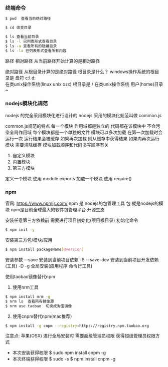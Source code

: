 ### 终端命令
```bash
$ pwd  查看当前绝对路径

$ cd 改变目录

$ ls 查看当前目录
$ ls -l 已列表形式查看目录
$ ls -a 查看所有的隐藏目录
$ ls -la 已列表形式查看所有内容
```

路径
相对路径
从当前路径开始计算的是相对路径

绝对路径
从根目录计算的是绝对路径
根目录是什么？
windows操作系统的根目录是 盘符 c:\ d:\
在类unix操作系统(linux unix osx) 根目录是  /
在类unix操作系统 用户(home)目录  ~


### nodejs模块化规范
nodejs 的完全采用模块化进行设计的
nodejs 采用的模块化规范叫做 common.js 

common.js规范的特点
每一个模块 作用域都是独立的 代码都在该模块中 不会污染全局作用域
每个模块都是一个单独的文件
模块可以多次加载 在第一次加载时会运行一次
运行结果会被缓存 如果再次加载 则从缓存中获得结果
如果向再次运行模块 需要清除缓存
模块加载顺序和代码书写顺序有关

1. 自定义模块
2. 内置模块
3. 第三方模块

定义一个模块 使用
module.exports
加载一个模块 使用
require()

### npm
官网: https://www.npmjs.com/
npm 是 nodejs的包管理工具
包 就是nodejs的模块
npm是目前全球最大的软件包管理平台 开源生态

安装任意第三方依赖前 需要进行项目初始化(项目根目录)
初始化命令
```bash
$ npm init -y
```

安装第三方包/模块/应用
```bash
$ npm install packageName[@version]
```
安装参数
--save  安装到当前项目依赖  -S
--save-dev  安装到当前项目开发依赖(工具)  -D
-g      全局安装(应用程序 命令行工具)


使用taobao镜像替代npm
1. 使用nrm工具
```bash
$ npm install nrm -g
$ nrm ls  查看所有镜像源
$ nrm use taobao  切换成淘宝镜像
```

2. 使用cnpm替代npm(mac推荐)
```bash
$ npm install -g cnpm --registry=https://registry.npm.taobao.org
```
注意点:
苹果(OSX) 进行全局安装时 需要超级管理员权限
获得超级管理员权限方式
- 本次安装获得权限
$ sudo npm install cnpm -g 
- 本次终端获得权限
$ sudo -s
$ npm install cnpm -g